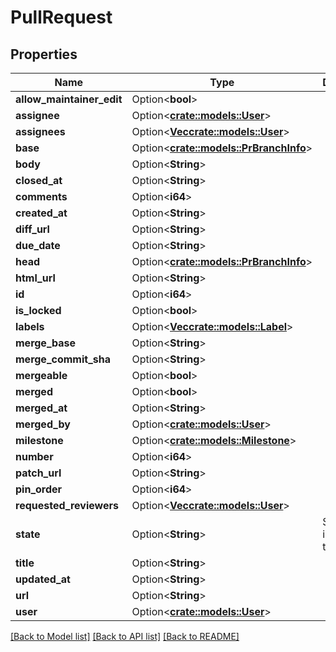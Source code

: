 # PullRequest

## Properties

Name | Type | Description | Notes
------------ | ------------- | ------------- | -------------
**allow_maintainer_edit** | Option<**bool**> |  | [optional]
**assignee** | Option<[**crate::models::User**](User.md)> |  | [optional]
**assignees** | Option<[**Vec<crate::models::User>**](User.md)> |  | [optional]
**base** | Option<[**crate::models::PrBranchInfo**](PRBranchInfo.md)> |  | [optional]
**body** | Option<**String**> |  | [optional]
**closed_at** | Option<**String**> |  | [optional]
**comments** | Option<**i64**> |  | [optional]
**created_at** | Option<**String**> |  | [optional]
**diff_url** | Option<**String**> |  | [optional]
**due_date** | Option<**String**> |  | [optional]
**head** | Option<[**crate::models::PrBranchInfo**](PRBranchInfo.md)> |  | [optional]
**html_url** | Option<**String**> |  | [optional]
**id** | Option<**i64**> |  | [optional]
**is_locked** | Option<**bool**> |  | [optional]
**labels** | Option<[**Vec<crate::models::Label>**](Label.md)> |  | [optional]
**merge_base** | Option<**String**> |  | [optional]
**merge_commit_sha** | Option<**String**> |  | [optional]
**mergeable** | Option<**bool**> |  | [optional]
**merged** | Option<**bool**> |  | [optional]
**merged_at** | Option<**String**> |  | [optional]
**merged_by** | Option<[**crate::models::User**](User.md)> |  | [optional]
**milestone** | Option<[**crate::models::Milestone**](Milestone.md)> |  | [optional]
**number** | Option<**i64**> |  | [optional]
**patch_url** | Option<**String**> |  | [optional]
**pin_order** | Option<**i64**> |  | [optional]
**requested_reviewers** | Option<[**Vec<crate::models::User>**](User.md)> |  | [optional]
**state** | Option<**String**> | StateType issue state type | [optional]
**title** | Option<**String**> |  | [optional]
**updated_at** | Option<**String**> |  | [optional]
**url** | Option<**String**> |  | [optional]
**user** | Option<[**crate::models::User**](User.md)> |  | [optional]

[[Back to Model list]](../README.md#documentation-for-models) [[Back to API list]](../README.md#documentation-for-api-endpoints) [[Back to README]](../README.md)



